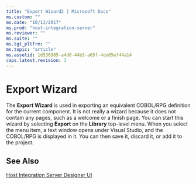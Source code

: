 ```yaml
---
title: "Export Wizard2 | Microsoft Docs"
ms.custom: ""
ms.date: "10/13/2017"
ms.prod: "host-integration-server"
ms.reviewer: ""
ms.suite: ""
ms.tgt_pltfrm: ""
ms.topic: "article"
ms.assetid: 1d530985-a4d0-44b3-a65f-4de65ef44a14
caps.latest.revision: 3
---
```

# Export Wizard
The **Export Wizard** is used in exporting an equivalent COBOL/RPG definition for the current component. It is not really a wizard because it does not contain any pages, such as a welcome or a finish page. You can start this wizard by selecting **Export** on the **Library** top-level menu. When you select the menu item, a text window opens under Visual Studio, and the COBOL/RPG is displayed in it. You can then save it, discard it, or add it to the project.  
  
## See Also  
 [Host Integration Server Designer UI](../core/host-integration-server-designer-ui.md)